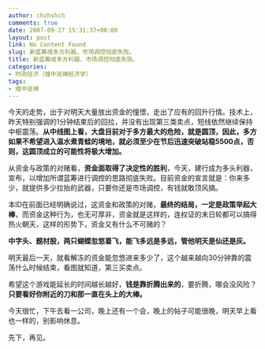```yaml
---
author: chzhshch
comments: true
date: 2007-09-27 15:31:37+00:00
layout: post
link: No Content Found
slug: 新蓝筹成多方利器，市场调控彻底失败。
title: 新蓝筹成多方利器，市场调控彻底失败。
categories:
- 时政经济（缠中说禅经济学）
tags:
- 缠中说禅
---
```


			

今天的走势，出于对明天大量放出资金的憧憬，走出了应有的回升行情。技术上，昨天特别强调的1分钟结束后的回拉，并没有出现第三类卖点，短线依然继续保持中枢震荡。**从中线图上看，大盘目前对于多方最大的危险，就是圆顶，因此，多方如果不希望进入温水煮青蛙的境地，就必须至少在节后迅速突破站稳5500点，否则，这圆顶成立的可能性将极大增加。**

从资金与政策的对赌看，**资金面取得了决定性的胜利**，今天，建行成为多头利器，宣布，以增加所谓蓝筹进行调控的思路彻底失败。目前资金的宣言就是：你来多少，就提供多少拉抬的武器，只要你还是市场调控，有钱就敢顶风搞。

本ID在前面已经明确说过，这资金和政策的对赌，**最终的结局，一定是政策举起大棒**，而资金这种行为，也无可厚非，资金就是这样的，连权证的末日轮都可以搞得热火朝天，这样的形势下，资金又有什么不可赌的？

**中字头、题材股，两只蝴蝶忽悠着飞，能飞多远是多远，管他明天是仙还是灰。**

明天最后一天，就看解冻的资金能忽悠进来多少了，这个越来越向30分钟靠的震荡什么时候结束，看图就知道，第三买卖点。

希望这个游戏能延长的时间越长越好，**钱是靠折腾出来的**，要折腾，哪会没风险？**只要看好你附近的刀和那一直在头上的大棒。**

今天很忙，下午去看一公司，晚上还有一个会，晚上的帖子可能很晚，明天早上看也一样的，别影响休息。

先下，再见。
